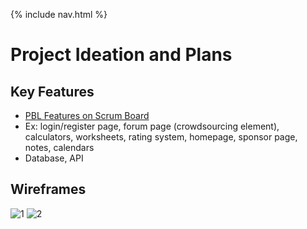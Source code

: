 {% include nav.html %}

# Project Ideation and Plans

## Key Features

- [PBL Features on Scrum Board]()
- Ex: login/register page, forum page (crowdsourcing element), calculators, worksheets, rating system, homepage, sponsor page, notes, calendars
- Database, API 

## Wireframes
![1](https://user-images.githubusercontent.com/70926137/157526765-b272ad9f-dbeb-4b13-b33f-65306bbe416c.png)
![2](https://user-images.githubusercontent.com/70926137/157526802-034b089e-b73b-4d94-8d89-4d4ff06fdaee.png)
